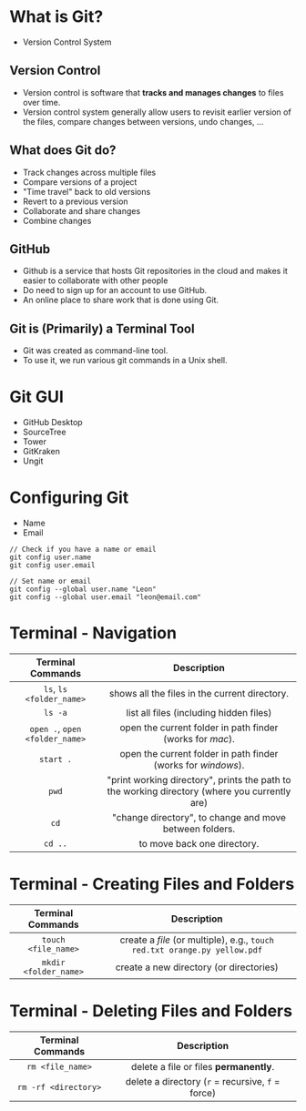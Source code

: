 # What is Git?

- Version Control System

## Version Control

- Version control is software that **tracks and manages changes** to files over time.
- Version control system generally allow users to revisit earlier version of the files, compare changes between versions, undo changes, ...

## What does Git do?

- Track changes across multiple files
- Compare versions of a project
- "Time travel" back to old versions
- Revert to a previous version
- Collaborate and share changes
- Combine changes

## GitHub

- Github is a service that hosts Git repositories in the cloud and makes it easier to collaborate with other people
- Do need to sign up for an account to use GitHub.
- An online place to share work that is done using Git.

## Git is (Primarily) a Terminal Tool

- Git was created as command-line tool.
- To use it, we run various git commands in a Unix shell.

# Git GUI

- GitHub Desktop
- SourceTree
- Tower
- GitKraken
- Ungit

# Configuring Git

- Name
- Email

```
// Check if you have a name or email
git config user.name
git config user.email

// Set name or email
git config --global user.name "Leon"
git config --global user.email "leon@email.com"
```

# Terminal - Navigation

|Terminal Commands|Description|
|:-:|:-:|
|`ls`, `ls <folder_name>`|shows all the files in the current directory.|
|`ls -a`|list all files (including hidden files)|
|`open .`, `open <folder_name>`|open the current folder in path finder (works for _mac_).|
|`start .`|open the current folder in path finder (works for _windows_).|
|`pwd`|"print working directory", prints the path to the working directory (where you currently are)|
|`cd`|"change directory", to change and move between folders.|
|`cd ..`|to move back one directory.|

# Terminal - Creating Files and Folders

|Terminal Commands|Description|
|:-:|:-:|
|`touch <file_name>`|create a _file_ (or multiple), e.g., `touch red.txt orange.py yellow.pdf`|
|`mkdir <folder_name>`|create a new directory (or directories)|

# Terminal - Deleting Files and Folders

|Terminal Commands|Description|
|:-:|:-:|
|`rm <file_name>`|delete a file or files **permanently**.|
|`rm -rf <directory>`|delete a directory (`r` = recursive, `f` = force)|





























